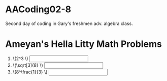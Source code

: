 # AACoding02-8
Second day of coding in Gary's freshmen adv. algebra class.


<!DOCTYPE html>
<html lang="en">
<head>
<meta charset="UTF-8">
<link rel="apple-touch-icon" type="image/png" href="https://static.codepen.io/assets/favicon/apple-touch-icon-5ae1a0698dcc2402e9712f7d01ed509a57814f994c660df9f7a952f3060705ee.png" />
<meta name="apple-mobile-web-app-title" content="CodePen">
<link rel="shortcut icon" type="image/x-icon" href="https://static.codepen.io/assets/favicon/favicon-aec34940fbc1a6e787974dcd360f2c6b63348d4b1f4e06c77743096d55480f33.ico" />
<link rel="mask-icon" type="" href="https://static.codepen.io/assets/favicon/logo-pin-8f3771b1072e3c38bd662872f6b673a722f4b3ca2421637d5596661b4e2132cc.svg" color="#111" />
<title>CodePen - AACoding02-8</title>
<style>
.correct{
  background:green;
}

.incorrect{
  background:red;
}
</style>
</head>
<body translate="no">
<script id="MathJax-script" async src="https://cdn.jsdelivr.net/npm/mathjax@3/es5/tex-mml-chtml.js"></script>
<h1>Ameyan's Hella Litty Math Problems</h1>
<ol>
<li>\(2^3 \) <input data-correct="8" /> </li>
<li>\(\sqrt[3]{8} \) <input data-correct="2" /></li>
<li>\(8^\frac{1}{3} \) <input data-correct="2" /> </li>
<ol>
<script src='https://cdnjs.cloudflare.com/ajax/libs/jquery/3.4.1/jquery.min.js'></script>
<script id="rendered-js">
$("input").change(onChange);

function onChange (evt){
  let correct = $(this).data("correct");
  let response = $(this).val();
  if(correct == response){
    $(this).removeClass("incorrect"). addClass ("correct");
  }
}
    </script>
</body>
</html>

